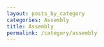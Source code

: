 ```yaml
---
layout: posts_by_category
categories: Assembly
title: Assembly
permalink: /category/assembly
---
```

